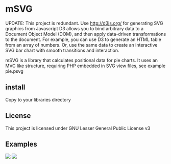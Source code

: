 mSVG
====

UPDATE: This project is redundant. Use http://d3js.org/ for generating SVG graphics from Javascript
D3 allows you to bind arbitrary data to a Document Object Model (DOM), and then apply data-driven transformations to the document. For example, you can use D3 to generate an HTML table from an array of numbers. Or, use the same data to create an interactive SVG bar chart with smooth transitions and interaction.

mSVG is a library that calculates positional data for pie charts. It uses an MVC like structure, requiring PHP embedded in SVG view files, see example pie.psvg

install
-------
Copy to your libraries directory

License
-------
This project is licensed under GNU Lesser General Public License v3

Examples
--------

<img src='https://rawgithub.com/yarekt/mSVG/master/examples/pie.svg' />
<img src='https://rawgithub.com/yarekt/mSVG/master/examples/bar.svg' />
